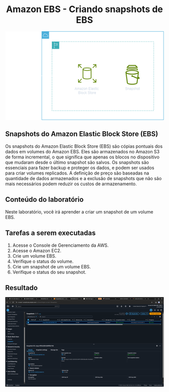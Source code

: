 <h1 align=center> Amazon EBS - Criando snapshots de EBS </h1>

<div align=center>
    <img width="800px" src="arquitetura.png">
</div>

<h2> Snapshots do Amazon Elastic Block Store (EBS) </h2>

Os snapshots do Amazon Elastic Block Store (EBS) são cópias pontuais dos dados em volumes do Amazon EBS. Eles são armazenados no Amazon S3 de forma incremental, o que significa que apenas os blocos no dispositivo que mudaram desde o último snapshot são salvos. Os snapshots são essenciais para fazer backup e proteger os dados, e podem ser usados para criar volumes replicados. A definição de preço são baseadas na quantidade de dados armazenados e a exclusão de snapshots que não são mais necessários podem reduzir os custos de armazenamento.

<h2> Conteúdo do laboratório </h2>

Neste laboratório, você irá aprender a criar um snapshot de um volume EBS.

<h2>Tarefas a serem executadas</h2>

1. Acesse o Console de Gerenciamento da AWS.
2. Acesse o Amazon EC2.
3. Crie um volume EBS.
4. Verifique o status do volume.
5. Crie um snapshot de um volume EBS.
6. Verifique o status do seu snapshot.

<h2>Resultado</h2>

<div align=center>
    <img width="800px" src="resultado-1.png">
</div>